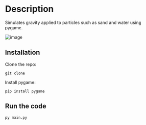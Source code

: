 # Description
Simulates gravity applied to particles such as sand and water using pygame.

![image](https://github.com/user-attachments/assets/57455567-5477-4e4c-8eb5-8b80f7ef7f93)


## Installation
Clone the repo:
```
git clone 
```
Install pygame:
```
pip install pygame
```

## Run the code
```
py main.py
```

